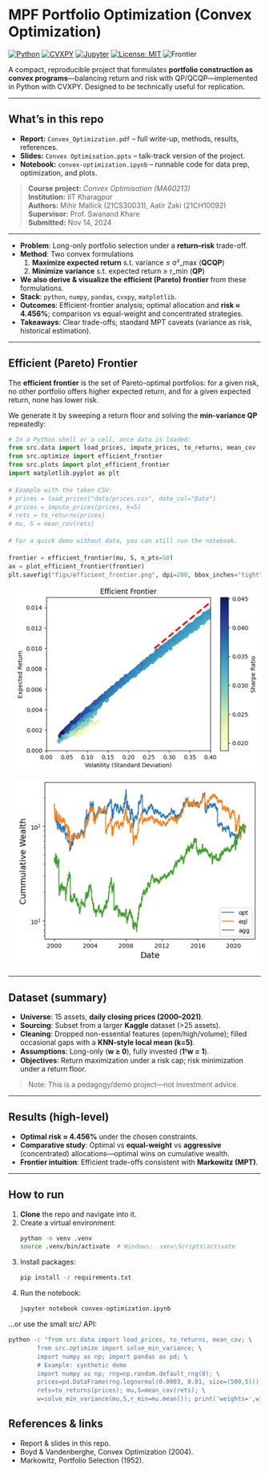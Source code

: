 # MPF Portfolio Optimization (Convex Optimization)
[![Python](https://img.shields.io/badge/python-3.10%2B-blue.svg)](https://www.python.org/)
[![CVXPY](https://img.shields.io/badge/CVXPY-1.x-orange.svg)](https://www.cvxpy.org/)
[![Jupyter](https://img.shields.io/badge/Jupyter-Notebook-lightgrey.svg)](https://jupyter.org/)
[![License: MIT](https://img.shields.io/badge/License-MIT-green.svg)](LICENSE)
![Frontier](https://img.shields.io/badge/efficient_frontier-Pareto--optimal-9cf)

A compact, reproducible project that formulates **portfolio construction as convex programs**—balancing return and risk with QP/QCQP—implemented in Python with CVXPY. Designed to be technically useful for replication.

---

## What’s in this repo
- **Report:** `Convex_Optimization.pdf` – full write-up, methods, results, references.  
- **Slides:** `Convex Optimisation.pptx` – talk-track version of the project.  
- **Notebook:** `convex-optimization.ipynb` – runnable code for data prep, optimization, and plots.

> **Course project:** *Convex Optimisation (MA60213)*<br>
> **Institution:** IIT Kharagpur<br>
> **Authors:** Mihir Mallick (21CS30031), Aatir Zaki (21CH10092)<br>
> **Supervisor:** Prof. Swanand Khare<br>
> **Submitted:** Nov 14, 2024


---

- **Problem**: Long-only portfolio selection under a **return–risk** trade-off.
- **Method**: Two convex formulations  
  1) **Maximize expected return** s.t. variance ≤ σ²_max (**QCQP**)  
  2) **Minimize variance** s.t. expected return ≥ r_min (**QP**)
- **We also derive & visualize the** **efficient (Pareto) frontier** from these formulations.
- **Stack**: `python`, `numpy`, `pandas`, `cvxpy`, `matplotlib`.
- **Outcomes**: Efficient-frontier analysis; optimal allocation and **risk ≈ 4.456%**; comparison vs equal-weight and concentrated strategies.
- **Takeaways**: Clear trade-offs; standard MPT caveats (variance as risk, historical estimation).

---

## Efficient (Pareto) Frontier
The **efficient frontier** is the set of Pareto-optimal portfolios: for a given risk, no other portfolio offers higher expected return, and for a given expected return, none has lower risk.

We generate it by sweeping a return floor and solving the **min-variance QP** repeatedly:

```python
# In a Python shell or a cell, once data is loaded:
from src.data import load_prices, impute_prices, to_returns, mean_cov
from src.optimize import efficient_frontier
from src.plots import plot_efficient_frontier
import matplotlib.pyplot as plt

# Example with the taken CSV:
# prices = load_prices("data/prices.csv", date_col="Date")
# prices = impute_prices(prices, k=5)
# rets = to_returns(prices)
# mu, S = mean_cov(rets)

# For a quick demo without data, you can still run the notebook.

frontier = efficient_frontier(mu, S, n_pts=50)
ax = plot_efficient_frontier(frontier)
plt.savefig("figs/efficient_frontier.png", dpi=200, bbox_inches="tight")
```

![Efficient Frontier (Pareto-optimal set)](figs/efficient_frontier.png)

![Strategy Comparison](figs/strategy_comparison.png)


---

## Dataset (summary)
- **Universe**: 15 assets, **daily closing prices (2000–2021)**.  
- **Sourcing**: Subset from a larger **Kaggle** dataset (>25 assets).  
- **Cleaning**: Dropped non-essential features (open/high/volume); filled occasional gaps with a **KNN-style local mean (k=5)**.  
- **Assumptions**: Long-only (**w ≥ 0**), fully invested (**1ᵀw = 1**).  
- **Objectives**: Return maximization under a risk cap; risk minimization under a return floor.

> Note: This is a pedagogy/demo project—not investment advice.

---

## Results (high-level)
- **Optimal risk ≈ 4.456%** under the chosen constraints.  
- **Comparative study**: Optimal vs **equal-weight** vs **aggressive** (concentrated) allocations—optimal wins on cumulative wealth.  
- **Frontier intuition**: Efficient trade-offs consistent with **Markowitz (MPT)**.

---

## How to run
1. **Clone** the repo and navigate into it.
2. Create a virtual environment:
   ```bash
   python -m venv .venv
   source .venv/bin/activate  # Windows: .venv\Scripts\activate
   ```
3. Install packages:
   ```bash
   pip install -r requirements.txt
   ```
4. Run the notebook:
   ```bash
   jupyter notebook convex-optimization.ipynb
   ```
…or use the small src/ API:
   ```bash
   python -c "from src.data import load_prices, to_returns, mean_cov; \
           from src.optimize import solve_min_variance; \
           import numpy as np; import pandas as pd; \
           # Example: synthetic demo
           import numpy as np; rng=np.random.default_rng(0); \
           prices=pd.DataFrame(rng.lognormal(0.0003, 0.01, size=(500,5))).cumprod(); \
           rets=to_returns(prices); mu,S=mean_cov(rets); \
           w=solve_min_variance(mu,S,r_min=mu.mean()); print('weights=',w)"
   ```



## References & links
- Report & slides in this repo.
- Boyd & Vandenberghe, Convex Optimization (2004).
- Markowitz, Portfolio Selection (1952).








